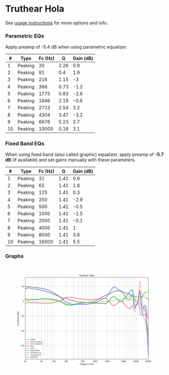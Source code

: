 # Truthear Hola
See [usage instructions](https://github.com/jaakkopasanen/AutoEq#usage) for more options and info.

### Parametric EQs
Apply preamp of -5.4 dB when using parametric equalizer.

|   # | Type    |   Fc (Hz) |    Q |   Gain (dB) |
|-----|---------|-----------|------|-------------|
|   1 | Peaking |        20 | 2.26 |         0.9 |
|   2 | Peaking |        91 | 0.4  |         1.9 |
|   3 | Peaking |       216 | 1.15 |        -3   |
|   4 | Peaking |       366 | 0.73 |        -1.2 |
|   5 | Peaking |      1775 | 0.83 |        -2.6 |
|   6 | Peaking |      1846 | 2.19 |        -0.6 |
|   7 | Peaking |      2723 | 2.54 |         3.2 |
|   8 | Peaking |      4304 | 3.47 |        -3.2 |
|   9 | Peaking |      6676 | 5.23 |         2.7 |
|  10 | Peaking |     10000 | 0.18 |         3.1 |

### Fixed Band EQs
When using fixed band (also called graphic) equalizer, apply preamp of **-5.7 dB** (if available) and set gains manually with these parameters.

|   # | Type    |   Fc (Hz) |    Q |   Gain (dB) |
|-----|---------|-----------|------|-------------|
|   1 | Peaking |        31 | 1.41 |         0.9 |
|   2 | Peaking |        62 | 1.41 |         1.8 |
|   3 | Peaking |       125 | 1.41 |         0.3 |
|   4 | Peaking |       250 | 1.41 |        -2.9 |
|   5 | Peaking |       500 | 1.41 |        -0.5 |
|   6 | Peaking |      1000 | 1.41 |        -1.5 |
|   7 | Peaking |      2000 | 1.41 |        -0.1 |
|   8 | Peaking |      4000 | 1.41 |         1   |
|   9 | Peaking |      8000 | 1.41 |         3.6 |
|  10 | Peaking |     16000 | 1.41 |         5.5 |

### Graphs
![](./Truthear%20Hola.png)
